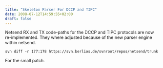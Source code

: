 ```yaml
---
title: "Skeleton Parser For DCCP and TIPC"
date: 2008-07-12T14:59:55+02:00
draft: false
---
```


Netsend RX and TX code-paths for the DCCP and TIPC protocols are now
re-implemented. They where adjusted because of the new parser engine within
netsend.



```
svn diff -r 177:178 https://svn.berlios.de/svnroot/repos/netsend/trunk

```

For the small patch.


